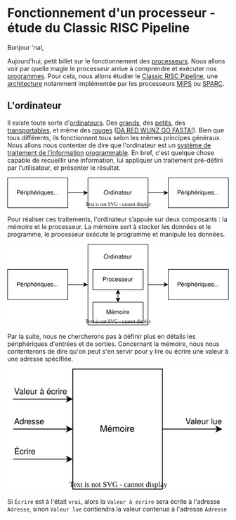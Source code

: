 # Fonctionnement d'un processeur - étude du Classic RISC Pipeline

Bonjour 'nal,

Aujourd'hui, petit billet sur le fonctionnement des [processeurs](https://fr.wikipedia.org/wiki/Processeur). Nous allons voir par quelle magie le processeur arrive à comprendre et exécuter nos [programmes](https://fr.wikipedia.org/wiki/Programme_informatique). Pour cela, nous allons étudier le [Classic RISC Pipeline](https://en.wikipedia.org/wiki/Classic_RISC_pipeline), une [architecture](https://fr.wikipedia.org/wiki/Architecture_de_processeur) notamment implémentée par les processeurs [MIPS](https://fr.wikipedia.org/wiki/Architecture_MIPS) ou [SPARC](https://fr.wikipedia.org/wiki/Architecture_SPARC).

## L'ordinateur

Il existe toute sorte d'[ordinateurs](https://fr.wikipedia.org/wiki/Ordinateur). Des [grands](https://fr.wikipedia.org/wiki/Frontier_(superordinateur)), des [petits](https://fr.wikipedia.org/wiki/ESP32), des [transportables](https://fr.wikipedia.org/wiki/Ordinateur_portable), et même des [rouges](https://fr.wikipedia.org/wiki/IMac_G3) ([DA RED WUNZ GO FASTA!](https://tvtropes.org/pmwiki/pmwiki.php/Main/RedOnesGoFaster)). 
Bien que tous différents, ils fonctionnent tous selon les mêmes principes généraux. Nous allons nous contenter de dire que l'ordinateur est un [système de traitement de l'information](https://fr.wikipedia.org/wiki/Syst%C3%A8me_de_traitement_de_l%27information) [programmable](https://fr.wikipedia.org/wiki/Programmation_informatique). En bref, c'est quelque chose capable de recueillir une information, lui appliquer un traitement pré-défini par l'utilisateur, et présenter le résultat.

![Représentation schématique d'un ordinateur](images/computer.drawio.svg)

Pour réaliser ces traitements, l'ordinateur s’appuie sur deux composants : la mémoire et le processeur. La mémoire sert à stocker les données et le programme, le processeur exécute le programme et manipule les données.

![Représentation schématique d'un ordinateur - interaction entre le processeur et la mémoire](images/computer_inside.drawio.svg)

Par la suite, nous ne chercherons pas à définir plus en détails les périphériques d'entrées et de sorties. Concernant la mémoire, nous nous contenterons de dire qu'on peut s'en servir pour y lire ou écrire une valeur à une adresse spécifiée.

![Représentation schématique d'une mémoire](images/memoire.drawio.svg)

Si `Écrire` est à l'était `vrai`, alors la `Valeur à écrire` sera écrite à l'adresse `Adresse`, sinon `Valeur lue` contiendra la valeur contenue à l'adresse `Adresse` 